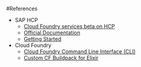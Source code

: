#References
* SAP HCP
  * [Cloud Foundry services beta on HCP](http://scn.sap.com/community/developer-center/cloud-platform/blog/2016/05/16/the-next-step-cloud-foundry-services-as-beta-on-sap-hana-cloud-platform)
  * [Official Documentation](https://uacp2.hana.ondemand.com/viewer/#/hcp_cf)
  * [Getting Started](https://uacp2.hana.ondemand.com/viewer/#/hcp_cf/b8ee7894fe0b4df5b78f61dd1ac178ee.html)
* Cloud Foundry
  * [Cloud Foundry Command Line Interface (CLI)](http://docs.cloudfoundry.org/cf-cli/)
  * [Custom CF Buildpack for Elixir](https://github.com/gogolok/cloudfoundry-buildpack-elixir)